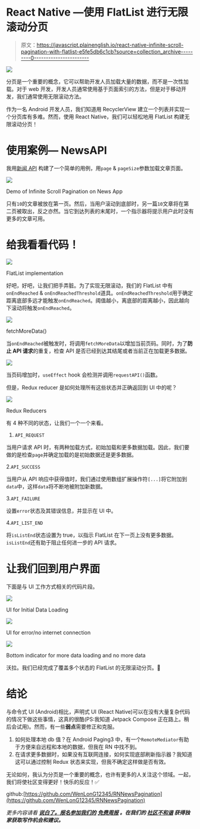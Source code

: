 # React Native —使用 FlatList 进行无限滚动分页

> 原文：<https://javascript.plainenglish.io/react-native-infinite-scroll-pagination-with-flatlist-e5fe5db6c1cb?source=collection_archive---------0----------------------->

![](img/47f4bf9766c179aed647c0739a18457d.png)

分页是一个重要的概念，它可以帮助开发人员加载大量的数据，而不是一次性加载。对于 web 开发，开发人员通常使用基于页面索引的方法，但是对于移动开发，我们通常使用无限滚动方法。

作为一名 Android 开发人员，我们知道用 RecyclerView 建立一个列表并实现一个分页库有多难。然而，使用 React Native，我们可以轻松地用 FlatList 构建无限滚动分页！

# 使用案例— NewsAPI

我用[新闻 API](https://newsapi.org/) 构建了一个简单的用例，用`page` & `pageSize`参数加载文章页面。

![](img/27102613cdecc7f6db465b88bfb10f38.png)

Demo of Infinite Scroll Pagination on News App

只有`10`的文章被放在第一页。然后，当用户滚动到底部时，另一篇`10`文章将在第二页被取出，反之亦然。当它到达列表的末尾时，一个指示器将提示用户此时没有更多的文章可用。

# 给我看看代码！

![](img/4f21b665f495d2fce9568ab77f3d4cbf.png)

FlatList implementation

好吧，好吧，让我们把手弄脏。为了实现无限滚动，我们的 FlatList 中有`onEndReached` & `onEndReachedThreshold`道具。`onEndReachedThreshold`用于确定距离底部多远才能触发`onEndReached`。阈值越小，离底部的距离越小，因此越向下滚动将触发`onEndReached`。

![](img/48325b021d1b16920a3d72565b8b94c7.png)

fetchMoreData()

当`onEndReached`被触发时，将调用`fetchMoreData`以增加当前页码。同时，为了**防止 API 请求**的重复，检查 API 是否已经到达其结尾或者当前正在加载更多数据。

![](img/0981a9ae0e2c3d10b61a8bd6704135d5.png)

当页码增加时，`useEffect` hook 会检测并调用`requestAPI()`函数。

但是，Redux reducer 是如何处理所有这些状态并正确返回到 UI 中的呢？

![](img/86263889e7699bffffcb8cf70a8f1b88.png)

Redux Reducers

有 4 种不同的状态，让我们一个一个来看。

1.  `API_REQUEST`

当用户请求 API 时，有两种加载方式，初始加载和更多数据加载。因此，我们要做的是检查`page`并确定加载的是初始数据还是更多数据。

2.`API_SUCCESS`

当用户从 API 响应中获得值时，我们通过使用数组扩展操作符`[...]`将它附加到`data`中，这样`data`将不断地被附加新数据。

3.`API_FAILURE`

设置`error`状态及其错误信息，并显示在 UI 中。

4.`API_LIST_END`

将`isListEnd`状态设置为 true，以指示 FlatList 在下一页上没有更多数据。`isListEnd`还有助于阻止任何进一步的 API 请求。

# 让我们回到用户界面

下面是与 UI 工作方式相关的代码片段。

![](img/c4adc16027f6c99e80d7bb19fce804f8.png)

UI for Initial Data Loading

![](img/93ebf8db8a14767d60cec0251d6b8239.png)

UI for error/no internet connection

![](img/bd5e05ade4025481ce35a32633873854.png)

Bottom indicator for more data loading and no more data

沃拉。我们已经完成了覆盖多个状态的 FlatList 的无限滚动分页。🌸

# 结论

与命令式 UI (Android)相比，声明式 UI (React Native)可以在没有大量复杂代码的情况下做这些事情，这真的很酷(PS:我知道 Jetpack Compose 正在路上。稍后会试用)。然而，有一些**弱点**需要修正和克服。

1.  如何处理本地 db 值？在 Android Paging3 中，有一个`RemoteMediator`有助于方便来自远程和本地的数据，但我在 RN 中找不到。
2.  在请求更多数据时，如果没有互联网连接，如何实现底部刷新指示器？我知道这可以通过控制 Redux 状态来实现，但我不确定这样做是否有效。

无论如何，我认为分页是一个重要的概念，也许有更多的人关注这个领域。一起，我们将使社区变得更好！快乐的反应！✅

github:[https://github.com/WenLonG12345/RNNewsPagination](https://github.com/WenLonG12345/RNNewsPagination)

*更多内容请看* [***说白了。报名参加我们的***](http://plainenglish.io/) **[***免费周报***](http://newsletter.plainenglish.io/) *。在我们的* [***社区不和谐***](https://discord.gg/GtDtUAvyhW) *获得独家获取写作机会和建议。***